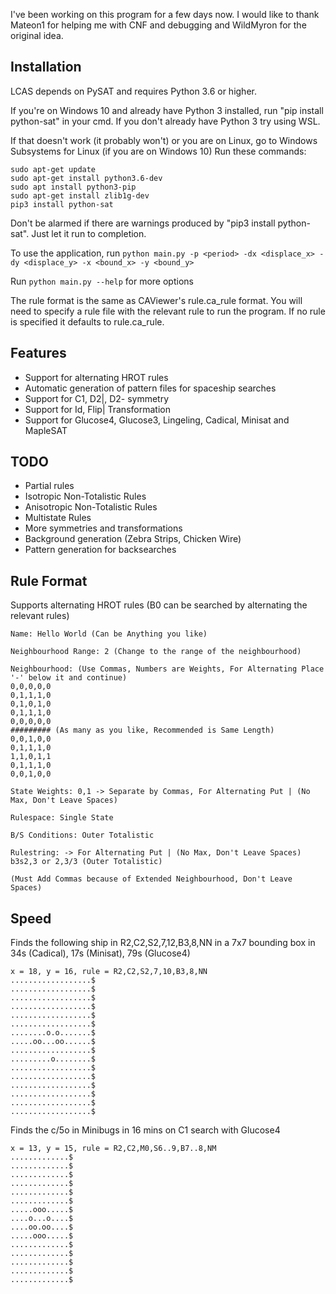 I've been working on this program for a few days now. I would like to thank Mateon1 for helping me with CNF and debugging and WildMyron for the original idea.

Installation
------------
LCAS depends on PySAT and requires Python 3.6 or higher.

If you're on Windows 10 and already have Python 3 installed, run "pip install python-sat" in your cmd.
If you don't already have Python 3 try using WSL.

If that doesn't work (it probably won't) or you are on Linux, go to Windows Subsystems for Linux (if you are on Windows 10)
Run these commands:
```
sudo apt-get update
sudo apt-get install python3.6-dev
sudo apt install python3-pip
sudo apt-get install zlib1g-dev
pip3 install python-sat
```

Don't be alarmed if there are warnings produced by "pip3 install python-sat". Just let it run to completion.

To use the application, run
```python main.py -p <period> -dx <displace_x> -dy <displace_y> -x <bound_x> -y <bound_y>```

Run
```python main.py --help```
for more options

The rule format is the same as CAViewer's rule.ca_rule format. You will need to specify a rule file with the relevant rule to run the program. If no rule is specified it defaults to rule.ca_rule.

Features
-----------
* Support for alternating HROT rules
* Automatic generation of pattern files for spaceship searches
* Support for C1, D2|, D2- symmetry
* Support for Id, Flip| Transformation
* Support for Glucose4, Glucose3, Lingeling, Cadical, Minisat and MapleSAT

TODO
----------
* Partial rules
* Isotropic Non-Totalistic Rules
* Anisotropic Non-Totalistic Rules
* Multistate Rules
* More symmetries and transformations
* Background generation (Zebra Strips, Chicken Wire)
* Pattern generation for backsearches

Rule Format
---------
Supports alternating HROT rules (B0 can be searched by alternating the relevant rules)
```
Name: Hello World (Can be Anything you like)

Neighbourhood Range: 2 (Change to the range of the neighbourhood)

Neighbourhood: (Use Commas, Numbers are Weights, For Alternating Place '-' below it and continue)
0,0,0,0,0
0,1,1,1,0
0,1,0,1,0
0,1,1,1,0
0,0,0,0,0
######### (As many as you like, Recommended is Same Length)
0,0,1,0,0
0,1,1,1,0
1,1,0,1,1
0,1,1,1,0
0,0,1,0,0

State Weights: 0,1 -> Separate by Commas, For Alternating Put | (No Max, Don't Leave Spaces)

Rulespace: Single State

B/S Conditions: Outer Totalistic

Rulestring: -> For Alternating Put | (No Max, Don't Leave Spaces)
b3s2,3 or 2,3/3 (Outer Totalistic)

(Must Add Commas because of Extended Neighbourhood, Don't Leave Spaces)
```

Speed
------------
Finds the following ship in R2,C2,S2,7,12,B3,8,NN in a 7x7 bounding box in 34s (Cadical), 17s (Minisat), 79s (Glucose4)
```
x = 18, y = 16, rule = R2,C2,S2,7,10,B3,8,NN
..................$
..................$
..................$
..................$
..................$
..................$
........o.o.......$
.....oo...oo......$
..................$
.........o........$
..................$
..................$
..................$
..................$
..................$
..................$
```

Finds the c/5o in Minibugs in 16 mins on C1 search with Glucose4
```
x = 13, y = 15, rule = R2,C2,M0,S6..9,B7..8,NM
.............$
.............$
.............$
.............$
.............$
.............$
.....ooo.....$
....o...o....$
....oo.oo....$
.....ooo.....$
.............$
.............$
.............$
.............$
.............$
```